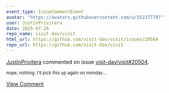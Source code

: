 ```yaml
---
event_type: IssueCommentEvent
avatar: "https://avatars.githubusercontent.com/u/35237779?"
user: JustinPrivitera
date: 2025-07-26
repo_name: visit-dav/visit
html_url: https://github.com/visit-dav/visit/issues/20504
repo_url: https://github.com/visit-dav/visit
---
```


<a href='https://github.com/JustinPrivitera' target='_blank'>JustinPrivitera</a> commented on issue <a href='https://github.com/visit-dav/visit/issues/20504' target='_blank'>visit-dav/visit#20504</a>.

<small>nope, nothing. I'll pick this up again on monday....</small>

<a href='https://github.com/visit-dav/visit/issues/20504' target='_blank'>View Comment</a>
